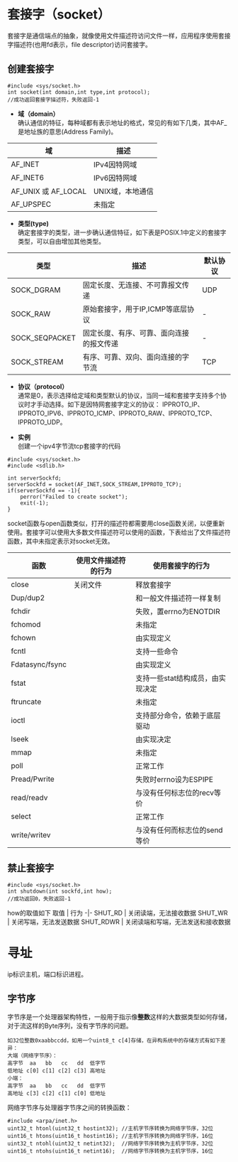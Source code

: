 # 套接字（socket）
套接字是通信端点的抽象，就像使用文件描述符访问文件一样，应用程序使用套接字描述符(也用fd表示，file descriptor)访问套接字。

## 创建套接字
```
#include <sys/socket.h>
int socket(int domain,int type,int protocol);
//成功返回套接字描述符，失败返回-1
```

- **域（domain）**    
确认通信的特征，每种域都有表示地址的格式，常见的有如下几类，其中AF_是地址族的意思(Address Family)。

域 | 描述 
-|-
AF_INET | IPv4因特网域
AF_INET6| IPv6因特网域
AF_UNIX 或 AF_LOCAL |UNIX域，本地通信
AF_UPSPEC |未指定

- **类型(type)**   
确定套接字的类型，进一步确认通信特征，如下表是POSIX.1中定义的套接字类型，可以自由增加其他类型。

类型 | 描述 |默认协议
-|-|-
SOCK_DGRAM | 固定长度、无连接、不可靠报文传递 | UDP
SOCK_RAW | 原始套接字，用于IP,ICMP等底层协议 |- 
SOCK_SEQPACKET | 固定长度、有序、可靠、面向连接的报文传递 |-
SOCK_STREAM | 有序、可靠、双向、面向连接的字节流 | TCP

- **协议（protocol）**   
通常是0，表示选择给定域和类型默认的协议，当同一域和套接字支持多个协议时才手动选择。如下是因特网套接字定义的协议：
IPPROTO_IP、IPPROTO_IPV6、IPPROTO_ICMP、IPPROTO_RAW、IPPROTO_TCP、IPPROTO_UDP。

- **实例**   
创建一个ipv4字节流tcp套接字的代码

```
#include <sys/socket.h>
#include <sdlib.h>

int serverSockfd;
serverSockfd = socket(AF_INET,SOCK_STREAM,IPPROTO_TCP);
if(serverSockfd == -1){
    perror("Failed to create socket");
    exit(-1);
}
```

socket函数与open函数类似，打开的描述符都需要用close函数关闭，以便重新使用。套接字可以使用大多数文件描述符可以使用的函数，下表给出了文件描述符函数，其中未指定表示对socket无效。

函数 | 使用文件描述符的行为 | 使用套接字的行为
-|-|-
close | 关闭文件|释放套接字
Dup/dup2 | |  和一般文件描述符一样复制
fchdir | | 失败，置errno为ENOTDIR
fchomod | | 未指定
fchown | | 由实现定义
fcntl | | 支持一些命令
Fdatasync/fsync | | 由实现定义
fstat | | 支持一些stat结构成员，由实现决定
ftruncate | | 未指定
ioctl | | 支持部分命令，依赖于底层驱动
lseek | | 由实现决定
mmap | | 未指定
poll | | 正常工作
Pread/Pwrite | | 失败时errno设为ESPIPE
read/readv | | 与没有任何标志位的recv等价
select | | 正常工作
write/writev | | 与没有任何而标志位的send等价


## 禁止套接字
```
#include <sys/socket.h>
int shutdown(int sockfd,int how);
//成功返回0，失败返回-1
```
how的取值如下
取值 | 行为
-|-
SHUT_RD | 关闭读端，无法接收数据
SHUT_WR | 关闭写端，无法发送数据
SHUT_RDWR | 关闭读端和写端，无法发送和接收数据

# 寻址
ip标识主机，端口标识进程。

## 字节序
字节序是一个处理器架构特性，一般用于指示像**整数**这样的大数据类型如何存储，对于流这样的Byte序列，没有字节序的问题。
```
如32位整数0xaabbccdd，如用一个uint8_t c[4]存储，在异构系统中的存储方式有如下差异：
大端（网络字节序）：
高字节  aa   bb   cc   dd  低字节
低地址 c[0] c[1] c[2] c[3] 高地址
小端：
高字节  aa   bb   cc   dd  低字节
高地址 c[3] c[2] c[1] c[0] 低地址
```

网络字节序与处理器字节序之间的转换函数：

```
#include <arpa/inet.h>
uint32_t htonl(uint32_t hostint32); //主机字节序转换为网络字节序，32位
uint16_t htons(uint16_t hostint16); //主机字节序转换为网络字节序，16位
uint32_t ntohl(uint32_t netint32);  //网络字节序转换为主机字节序，32位
uint16_t ntohs(uint16_t netint16);  //网络字节序转换为主机字节序，16位
```
